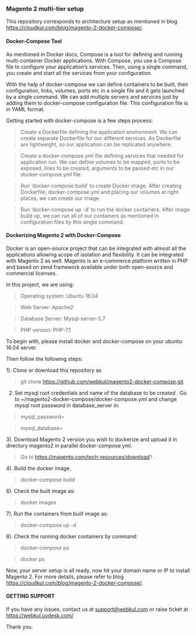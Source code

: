 ### Magento 2 multi-tier setup

This repository corresponds to architecture setup as mentioned in blog https://cloudkul.com/blog/magento-2-docker-compose/.

#### Docker-Compose Tool

As mentioned in Docker docs, Compose is a tool for defining and running multi-container Docker applications. With Compose, you use a Compose file to configure your application’s services. Then, using a single command, you create and start all the services from your configuration.

With the help of docker-compose we can define containers to be built, their configuration, links, volumes, ports etc in a single file and it gets launched by a single command. We can add multiple servers and services just by adding them to docker-compose configuration file. This configuration file is in YAML format.

Getting started with docker-compose is a few steps process:

> Create a Dockerfile defining the application environment. We can create separate Dockerfile for our different services. As Dockerfile are lightweight, so our application can be replicated anywhere.

> Create a docker-compose.yml file defining services that needed for application run. We can define volumes to be mapped, ports to be exposed, links to be created, arguments to be passed etc in our docker-compose.yml file.

> Run ‘docker-compose build’ to create Docker image. After creating Dockerfile, docker-compose.yml and placing our volumes at right places, we can create our image.

> Run ‘docker-compose up -d’ to run the docker containers. After image build up, we can run all of our containers as mentioned in configuration files by this single command.


#### Dockerizing Magento 2 with Docker-Compose

Docker is an open-source project that can be integrated with almost all the applications allowing scope of isolation and flexibility. It can be integrated with Magento 2 as well. Magento is an e-commerce platform written in PHP and based on zend framework available under both open-source and commercial licenses.

In this project, we are using:

> Operating system: Ubuntu 16.04

> Web Server: Apache2

> Database Server: Mysql-server-5.7

> PHP version: PHP-7.1

To begin with, please install docker and docker-compose on your ubuntu 16.04 server.

Then follow the following steps:

1). Clone or download this repository as

> git clone https://github.com/webkul/magento2-docker-compose.git

2) Set mysql root credentials and name of the database to be created . Go to ~/magento2-docker-compose/docker-compose.yml and change mysql root password in database_server in:

> mysql_password=

> mysql_database=

3). Download Magento 2 version you wish to dockerize and upload it in directory magento2 in parallel docker-compose.yml.

> Go to https://magento.com/tech-resources/download? .

4). Build the docker image.

> docker-compose build

6). Check the built image as:

> docker images

7). Run the containers from built image as:

> docker-compose up -d

8). Check the running docker containers by command:

> docker-compose ps

> docker ps

Now, your server setup is all ready, now hit your domain name or IP to install Magento 2. For more details, please refer to blog https://cloudkul.com/blog/magento-2-docker-compose/.

#### GETTING SUPPORT

If you have any issues, contact us at support@webkul.com or raise ticket at https://webkul.uvdesk.com/


Thank you.
